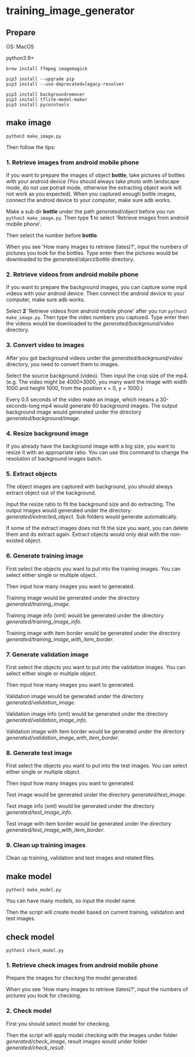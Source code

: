 # training_image_generator

## Prepare

OS: MacOS

python3.9+

```
brew install ffmpeg imagemagick

pip3 install --upgrade pip
pip3 install --use-deprecated=legacy-resolver

pip3 install backgroundremover
pip3 install tflite-model-maker
pip3 install pycocotools

```

## make image

```
python3 make_image.py

```

Then follow the tips:

### 1. Retrieve images from android mobile phone

If you want to prepare the images of object __bottle__, take pictures of bottles with your android device (You should always take photo with landscape mode, do not use potrait mode, otherwise the extracting object work will not work as you expected). When you captured enough bottle images, connect the android device to your computer, make sure adb works.

Make a sub dir __bottle__ under the path _generated/object_ before you run `python3 make_image.py`. Then type __1__ to select 'Retrieve images from android mobile phone'.

Then select the number before __bottle__.

When you see 'How many images to retrieve (lates)?', input the numbers of pictures you took for the bottles. Type enter then the pictures would be downloaded to the _generated/object/bottle_ directory.

### 2. Retrieve videos from android mobile phone

If you want to prepare the background images, you can capture some mp4 videos with your android device. Then connect the android device to your computer, make sure adb works.

Select __2__ 'Retrieve videos from android mobile phone' after you run `python3 make_image.py`. Then type the video numbers you captured. Type enter then the videos would be downloaded to the _generated/background/video_ directory.

### 3. Convert video to images

After you got background videos under the _generated/background/video_ directory, you need to convert them to images.

Select the source background (video). Then input the crop size of the mp4. (e.g. The video might be 4000*3000, you many want the image with width 1000 and height 1000, from the position x = 0, y = 1000.)

Every 0.5 seconds of the video make an image, which means a 30-seconds-long mp4 would generate 60 background images. The output background image would generated under the directory _generated/background/image_.

### 4. Resize background image

If you already have the background image with a big size, you want to resize it with an appropriate ratio. You can use this command to change the resolution of background images batch.

### 5. Extract objects

The object images are captured with background, you should always extract object out of the background.

Input the resize ratio to fit the background size and do extracting. The output images would generated under the directory _generated/extracted_object_. Sub folders would generate automatically.

If some of the extract images does not fit the size you want, you can delete them and do extract again. Extract objects would only deal with the non-existed object.

### 6. Generate training image

First select the objects you want to put into the training images. You can select either single or multiple object.

Then input how many images you want to generated.

Training image would be generated under the directory _generated/training_image_.

Training image info (xml) would be generated under the directory _generated/training_image_info_.

Training image with item border would be generated under the directory _generated/training_image_with_item_border_.

### 7. Generate validation image

First select the objects you want to put into the validation images. You can select either single or multiple object.

Then input how many images you want to generated.

Validation image would be generated under the directory _generated/validation_image_.

Validation image info (xml) would be generated under the directory _generated/validation_image_info_.

Validation image with item border would be generated under the directory _generated/validation_image_with_item_border_.

### 8. Generate test image

First select the objects you want to put into the test images. You can select either single or multiple object.

Then input how many images you want to generated.

Test image would be generated under the directory _generated/test_image_.

Test image info (xml) would be generated under the directory _generated/test_image_info_.

Test image with item border would be generated under the directory _generated/test_image_with_item_border_.

### 9. Clean up training images

Clean up training, validation and test images and related files.


## make model 

```
python3 make_model.py

```

You can have many models, so input the model name.

Then the script will create model based on current training, validation and test images.

## check model

```
python3 check_model.py

```

### 1. Retrieve check images from android mobile phone

Prepare the images for checking the model generated.

When you see 'How many images to retrieve (lates)?', input the numbers of pictures you took for checking.


### 2. Check model

First you should select model for checking.

Then the script will apply model checking with the images under folder _generated/check_image_, result images would under folder _generated/check_result_.

